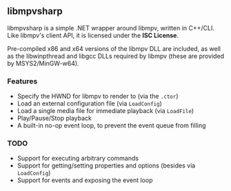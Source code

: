 ## libmpvsharp
libmpvsharp is a simple .NET wrapper around libmpv, written in C++/CLI. Like libmpv's client API, it is licensed under the **ISC License**.

Pre-compiled x86 and x64 versions of the libmpv DLL are included, as well as the libwinpthread and libgcc DLLs required by libmpv (these are provided by MSYS2/MinGW-w64).

### Features
- Specify the HWND for libmpv to render to (via the `.ctor`)
- Load an external configuration file (via `LoadConfig`)
- Load a single media file for immediate playback (via `LoadFile`)
- Play/Pause/Stop playback
- A built-in no-op event loop, to prevent the event queue from filling

### TODO
- Support for executing arbitrary commands
- Support for getting/setting properties and options (besides via `LoadConfig`)
- Support for events and exposing the event loop